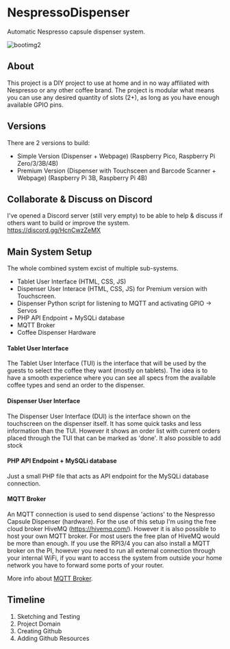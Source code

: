 # NespressoDispenser
Automatic Nespresso capsule dispenser system.

![bootimg2](https://user-images.githubusercontent.com/42770753/188196895-1454b54d-5c89-4117-9662-c9a8d76a90eb.png)


## About
This project is a DIY project to use at home and in no way affiliated with Nespresso or any other coffee brand. The project is modular what means you can use any desired quantity of slots (2+), as long as you have enough available GPIO pins.

## Versions
There are 2 versions to build:
- Simple Version (Dispenser + Webpage) (Raspberry Pico, Raspberry Pi Zero/3/3B/4B)
- Premium Version (Dispenser with Touchsceen and Barcode Scanner + Webpage) (Raspberry Pi 3B, Raspberry Pi 4B)

## Collaborate & Discuss on Discord
I've opened a Discord server (still very empty) to be able to help & discuss if others want to build or improve the system.
https://discord.gg/HcnCwzZeMX


## Main System Setup
The whole combined system excist of multiple sub-systems.
* Tablet User Interface (HTML, CSS, JS)
* Dispenser User Interace (HTML, CSS, JS) for Premium version with Touchscreen.
* Dispenser Python script for listening to MQTT and activating GPIO -> Servos
* PHP API Endpoint + MySQLi database
* MQTT Broker
* Coffee Dispenser Hardware



#### Tablet User Interface
The Tablet User Interface (TUI) is the interface that will be used by the guests to select the coffee they want (mostly on tablets). The idea is to have a smooth experience where you can see all specs from the available coffee types and send an order to the dispenser.


#### Dispenser User Interface
The Dispenser User Interface (DUI) is the interface shown on the touchscreen on the dispenser itself. It has some quick tasks and less information than the TUI. However it shows an order list with current orders placed through the TUI that can be marked as 'done'. It also possible to add stock


#### PHP API Endpoint + MySQLi database
Just a small PHP file that acts as API endpoint for the MySQLi database connection.


#### MQTT Broker
An MQTT connection is used to send dispense 'actions' to the Nespresso Capsule Dispenser (hardware). For the use of this setup I'm using the free cloud broker HiveMQ (https://hivemq.com/). However it is also possible to host your own MQTT broker. For most users the free plan of HiveMQ would be more than enough. If you use the RPI3/4 you can also install a MQTT broker on the PI, however you need to run all external connection through your internal WiFi, if you want to access the system from outside your home network you have to forward some ports of your router.

More info about [MQTT Broker](/docs//mqtt_broker.md).




## Timeline
1. Sketching and Testing
2. Project Domain
3. Creating Github
4. Adding Github Resources
